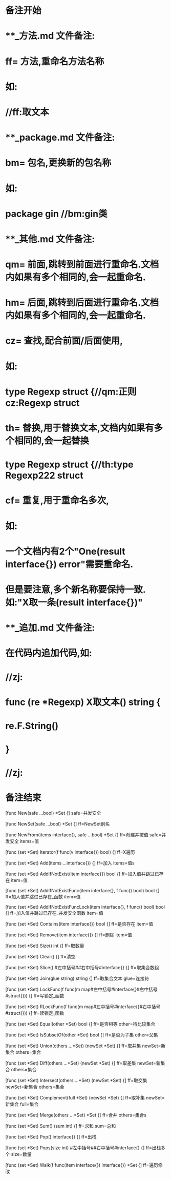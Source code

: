 # 备注开始
# **_方法.md 文件备注:
# ff= 方法,重命名方法名称
# 如:
# //ff:取文本

# **_package.md 文件备注:
# bm= 包名,更换新的包名称 
# 如: 
# package gin //bm:gin类

# **_其他.md 文件备注:
# qm= 前面,跳转到前面进行重命名.文档内如果有多个相同的,会一起重命名.
# hm= 后面,跳转到后面进行重命名.文档内如果有多个相同的,会一起重命名.
# cz= 查找,配合前面/后面使用,
# 如:
# type Regexp struct {//qm:正则 cz:Regexp struct
#
# th= 替换,用于替换文本,文档内如果有多个相同的,会一起替换
# type Regexp struct {//th:type Regexp222 struct
#
# cf= 重复,用于重命名多次,
# 如: 
# 一个文档内有2个"One(result interface{}) error"需要重命名.
# 但是要注意,多个新名称要保持一致. 如:"X取一条(result interface{})"

# **_追加.md 文件备注:
# 在代码内追加代码,如:
# //zj:
# func (re *Regexp) X取文本() string { 
#    re.F.String()
# }
# //zj:
# 备注结束

[func New(safe ...bool) *Set {]
safe=并发安全

[func NewSet(safe ...bool) *Set {]
ff=NewSet别名

[func NewFrom(items interface{}, safe ...bool) *Set {]
ff=创建并按值
safe=并发安全
items=值

[func (set *Set) Iterator(f func(v interface{}) bool) {]
ff=X遍历

[func (set *Set) Add(items ...interface{}) {]
ff=加入
items=值s

[func (set *Set) AddIfNotExist(item interface{}) bool {]
ff=加入值并跳过已存在
item=值

[func (set *Set) AddIfNotExistFunc(item interface{}, f func() bool) bool {]
ff=加入值并跳过已存在_函数
item=值

[func (set *Set) AddIfNotExistFuncLock(item interface{}, f func() bool) bool {]
ff=加入值并跳过已存在_并发安全函数
item=值

[func (set *Set) Contains(item interface{}) bool {]
ff=是否存在
item=值

[func (set *Set) Remove(item interface{}) {]
ff=删除
item=值

[func (set *Set) Size() int {]
ff=取数量

[func (set *Set) Clear() {]
ff=清空

[func (set *Set) Slice() #左中括号##右中括号#interface{} {]
ff=取集合数组

[func (set *Set) Join(glue string) string {]
ff=取集合文本
glue=连接符

[func (set *Set) LockFunc(f func(m map#左中括号#interface{}#右中括号#struct{})) {]
ff=写锁定_函数

[func (set *Set) RLockFunc(f func(m map#左中括号#interface{}#右中括号#struct{})) {]
ff=读锁定_函数

[func (set *Set) Equal(other *Set) bool {]
ff=是否相等
other=待比较集合

[func (set *Set) IsSubsetOf(other *Set) bool {]
ff=是否为子集
other=父集

[func (set *Set) Union(others ...*Set) (newSet *Set) {]
ff=取并集
newSet=新集合
others=集合

[func (set *Set) Diff(others ...*Set) (newSet *Set) {]
ff=取差集
newSet=新集合
others=集合

[func (set *Set) Intersect(others ...*Set) (newSet *Set) {]
ff=取交集
newSet=新集合
others=集合

[func (set *Set) Complement(full *Set) (newSet *Set) {]
ff=取补集
newSet=新集合
full=集合

[func (set *Set) Merge(others ...*Set) *Set {]
ff=合并
others=集合s

[func (set *Set) Sum() (sum int) {]
ff=求和
sum=总和

[func (set *Set) Pop() interface{} {]
ff=出栈

[func (set *Set) Pops(size int) #左中括号##右中括号#interface{} {]
ff=出栈多个
size=数量

[func (set *Set) Walk(f func(item interface{}) interface{}) *Set {]
ff=遍历修改
